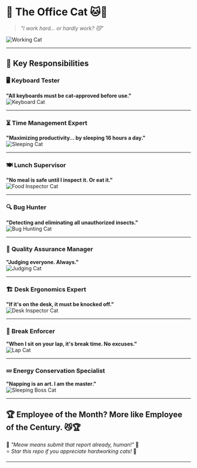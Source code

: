 # 🏢 The Office Cat 🐱💼

> *"I work hard… or hardly work? 😼"*  

![Working Cat](https://media.giphy.com/media/l3q2K5jinAlChoCLS/giphy.gif)  

---

## 🐾 Key Responsibilities  

### 🖥 **Keyboard Tester**  
**"All keyboards must be cat-approved before use."**  
![Keyboard Cat](https://media.giphy.com/media/v6aOjy0Qo1fIA/giphy.gif)  

---

### ⏳ **Time Management Expert**  
**"Maximizing productivity… by sleeping 16 hours a day."**  
![Sleeping Cat](https://media.giphy.com/media/mlvseq9yvZhba/giphy.gif)  

---

### 🍽 **Lunch Supervisor**  
**"No meal is safe until I inspect it. Or eat it."**  
![Food Inspector Cat](https://media.giphy.com/media/3oriO0OEd9QIDdllqo/giphy.gif)  

---

### 🔍 **Bug Hunter**  
**"Detecting and eliminating all unauthorized insects."**  
![Bug Hunting Cat](https://media.giphy.com/media/26AHONQ79FdWZhAI0/giphy.gif)  

---

### 👀 **Quality Assurance Manager**  
**"Judging everyone. Always."**  
![Judging Cat](https://media.giphy.com/media/VbnUQpnihPSIgIXuZv/giphy.gif)  

---

### 🏗 **Desk Ergonomics Expert**  
**"If it's on the desk, it must be knocked off."**  
![Desk Inspector Cat](https://media.giphy.com/media/cmCEsJZHYBPels360q/giphy.gif)  

---

### 🛑 **Break Enforcer**  
**"When I sit on your lap, it's break time. No excuses."**  
![Lap Cat](https://media.giphy.com/media/Q56ZI04r6CakM/giphy.gif)  

---

### 💤 **Energy Conservation Specialist**  
**"Napping is an art. I am the master."**  
![Sleeping Boss Cat](https://media.giphy.com/media/jQ5cCLeNsxwhq/giphy.gif)  

---

## 🏆 Employee of the Month? More like Employee of the Century. 😼🏆  

📢 *"Meow means submit that report already, human!"* 📝  
⭐ *Star this repo if you appreciate hardworking cats!* 🚀  

---


